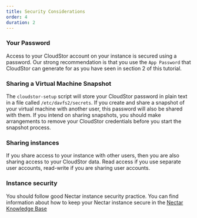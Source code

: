 ```yaml
---
title: Security Considerations
order: 4
duration: 2
---
```


### Your Password

Access to your CloudStor account on your instance is secured using a password. Our strong recommendation is that you use the `App Password` that CloudStor can generate for as you have seen in section 2 of this tutorial. 

###  Sharing a Virtual Machine Snapshot

The `cloudstor-setup` script will store your CloudStor password in plain text in a file called `/etc/davfs2/secrets`. If you create and share a snapshot of your virtual machine with another user, this password will also be shared with them. If you intend on sharing snapshots, you should make arrangements to remove your CloudStor credentials before you start the snapshot process.

### Sharing instances

If you share access to your instance with other users, then you are also sharing access to your CloudStor data. Read access if you use separate user accounts, read-write if you are sharing user accounts.

### Instance security 

You should follow good Nectar instance security practice. You can find information about how to keep your Nectar instance secure in the [Nectar Knowledge Base](https://support.ehelp.edu.au/support/search/solutions?term=security)

